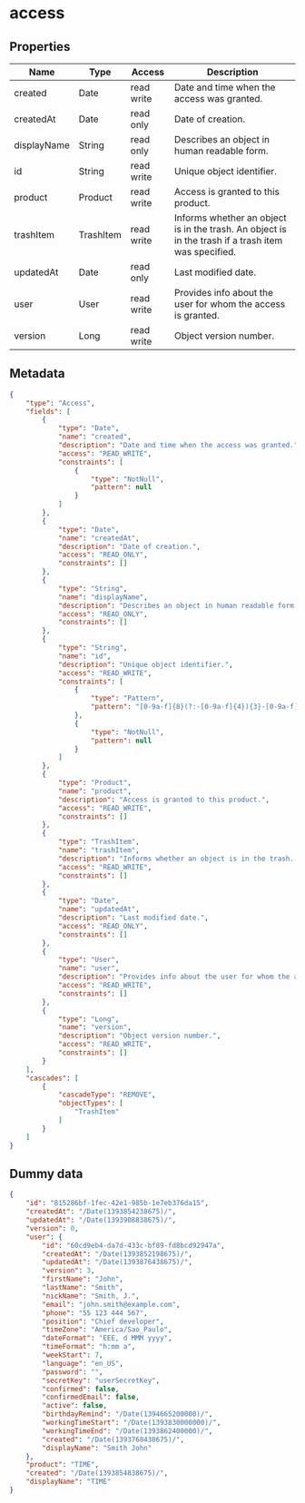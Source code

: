 access
==

## Properties

| Name        | Type      | Access     | Description                                                                                         |
|-------------|-----------|------------|-----------------------------------------------------------------------------------------------------|
| created     | Date      | read write | Date and time when the access was granted.                                                          |
| createdAt   | Date      | read only  | Date of creation.                                                                                   |
| displayName | String    | read only  | Describes an object in human readable form.                                                         |
| id          | String    | read write | Unique object identifier.                                                                           |
| product     | Product   | read write | Access is granted to this product.                                                                  |
| trashItem   | TrashItem | read write | Informs whether an object is in the trash. An object is in the trash if a trash item was specified. |
| updatedAt   | Date      | read only  | Last modified date.                                                                                 |
| user        | User      | read write | Provides info about the user for whom the access is granted.                                        |
| version     | Long      | read write | Object version number.

## Metadata

```JSON
{
    "type": "Access",
    "fields": [
        {
            "type": "Date",
            "name": "created",
            "description": "Date and time when the access was granted.",
            "access": "READ_WRITE",
            "constraints": [
                {
                    "type": "NotNull",
                    "pattern": null
                }
            ]
        },
        {
            "type": "Date",
            "name": "createdAt",
            "description": "Date of creation.",
            "access": "READ_ONLY",
            "constraints": []
        },
        {
            "type": "String",
            "name": "displayName",
            "description": "Describes an object in human readable form.",
            "access": "READ_ONLY",
            "constraints": []
        },
        {
            "type": "String",
            "name": "id",
            "description": "Unique object identifier.",
            "access": "READ_WRITE",
            "constraints": [
                {
                    "type": "Pattern",
                    "pattern": "[0-9a-f]{8}(?:-[0-9a-f]{4}){3}-[0-9a-f]{12}"
                },
                {
                    "type": "NotNull",
                    "pattern": null
                }
            ]
        },
        {
            "type": "Product",
            "name": "product",
            "description": "Access is granted to this product.",
            "access": "READ_WRITE",
            "constraints": []
        },
        {
            "type": "TrashItem",
            "name": "trashItem",
            "description": "Informs whether an object is in the trash. An object is in the trash if a trash item was specified.",
            "access": "READ_WRITE",
            "constraints": []
        },
        {
            "type": "Date",
            "name": "updatedAt",
            "description": "Last modified date.",
            "access": "READ_ONLY",
            "constraints": []
        },
        {
            "type": "User",
            "name": "user",
            "description": "Provides info about the user for whom the access is granted.",
            "access": "READ_WRITE",
            "constraints": []
        },
        {
            "type": "Long",
            "name": "version",
            "description": "Object version number.",
            "access": "READ_WRITE",
            "constraints": []
        }
    ],
    "cascades": [
        {
            "cascadeType": "REMOVE",
            "objectTypes": [
                "TrashItem"
            ]
        }
    ]
}
```

## Dummy data

```JSON
{
    "id": "815286bf-1fec-42e1-985b-1e7eb376da15",
    "createdAt": "/Date(1393854238675)/",
    "updatedAt": "/Date(1393908838675)/",
    "version": 0,
    "user": {
        "id": "60cd9eb4-da7d-433c-bf89-fd8bcd92947a",
        "createdAt": "/Date(1393852198675)/",
        "updatedAt": "/Date(1393876438675)/",
        "version": 3,
        "firstName": "John",
        "lastName": "Smith",
        "nickName": "Smith, J.",
        "email": "john.smith@example.com",
        "phone": "55 123 444 567",
        "position": "Chief developer",
        "timeZone": "America/Sao_Paulo",
        "dateFormat": "EEE, d MMM yyyy",
        "timeFormat": "h:mm a",
        "weekStart": 7,
        "language": "en_US",
        "password": "",
        "secretKey": "userSecretKey",
        "confirmed": false,
        "confirmedEmail": false,
        "active": false,
        "birthdayRemind": "/Date(1394665200000)/",
        "workingTimeStart": "/Date(1393830000000)/",
        "workingTimeEnd": "/Date(1393862400000)/",
        "created": "/Date(1393768438675)/",
        "displayName": "Smith John"
    },
    "product": "TIME",
    "created": "/Date(1393854838675)/",
    "displayName": "TIME"
}
```
